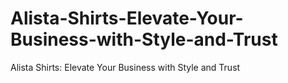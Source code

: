 # Alista-Shirts-Elevate-Your-Business-with-Style-and-Trust
Alista Shirts: Elevate Your Business with Style and Trust
